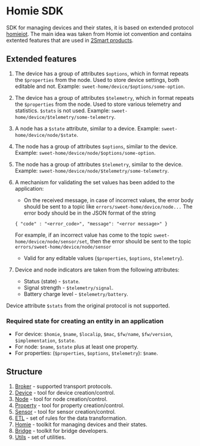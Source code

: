 # Homie SDK
SDK for managing devices and their states, it is based on extended protocol [homieiot](https://homieiot.github.io/specification/spec-core-v3_0_1).
The main idea was taken from Homie iot convention and contains extented features that are used in [2Smart products](https://2smart.com).

## Extended features

1.  The device has a group of attributes `$options`, which in format repeats the `$properties` from the node. Used to store device settings, both editable and not. Example: `sweet-home/device/$options/some-option`.
2.  The device has a group of attributes `$telemetry`, which in format repeats the `$properties` from the node. Used to store various telemetry and statistics. `$stats` is not used. Example: `sweet-home/device/$telemetry/some-telemetry`.
3.  A node has a `$state` attribute, similar to a device. Example: `sweet-home/device/node/$state`.
4.  The node has a group of attributes `$options`, similar to the device. Example: `sweet-home/device/node/$options/some-option`.
5.  The node has a group of attributes `$telemetry`, similar to the device. Example: `sweet-home/device/node/$telemetry/some-telemetry`.
6.  A mechanism for validating the set values has been added to the application:
    *  On the received message, in case of incorrect values, the error body should be sent to a topic like `errors/sweet-home/device/node...` The error body should be in the JSON format of the string
     ```
     { "code" : "<error_code>", "message": "<error message>" }
     ```
     For example, if an incorrect value has come to the topic `sweet-home/device/node/sensor/set`, then the error should be sent to the topic `errors/sweet-home/device/node/sensor`
     *  Valid for any editable values (`$properties`, `$options`, `$telemetry`).

7.  Device and node indicators are taken from the following attributes:
     *  Status (state) - `$state`.
     *  Signal strength - `$telemetry/signal`.
     *  Battery charge level - `$telemetry/battery`.

Device attribute `$stats` from the original protocol is not supported.


### Required state for creating an entity in an application

* For device: `$homie`, `$name`, `$localip`, `$mac`, `$fw/name`, `$fw/version`, `$implementation`, `$state`.
* For node: `$name`, `$state` plus at least one property.
* For properties: (`$properties`, `$options`, `$telemetry`): `$name`.

## Structure

1. [Broker](lib/Broker/README.md) - supported transport protocols.
2. [Device](lib/Device/README.md) - tool for device creation/control.
3. [Node](lib/Node/README.md) - tool for node creation/control.
4. [Property](lib/Property/README.md) - tool for property creation/control.
5. [Sensor](lib/Sensor/README.md) - tool for sensor creation/control.
6. [ETL](lib/etl/README.md) - set of rules for the data transformation.
7. [Homie](lib/homie/README.md) - toolkit for managing devices and their states.
8. [Bridge](lib/Bridge/README.md) - toolkit for bridge developers.
9. [Utils](lib/utils/README.md) - set of utilities.
